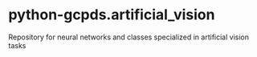 # python-gcpds.artificial_vision
Repository for neural networks and classes specialized in artificial vision tasks
